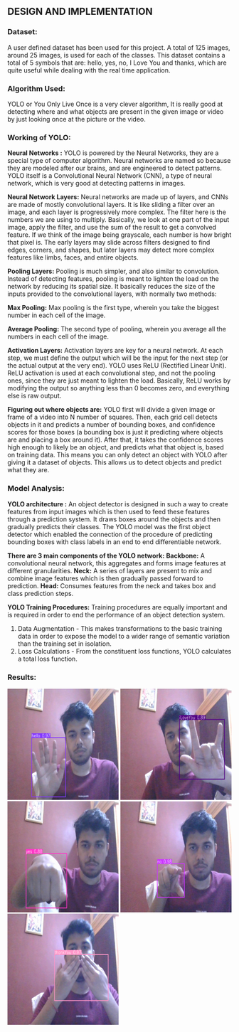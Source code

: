 ## DESIGN AND IMPLEMENTATION  

### Dataset: 
A user defined dataset has been used for this project. A total of 125 images, around 25 images, is used for each of the classes. This dataset contains a total of 5 symbols that are:  hello, yes, no, I Love You and thanks, which are quite useful while dealing with the real time application.

### Algorithm Used:

YOLO or You Only Live Once is a very clever algorithm, It is really good at detecting where and what objects are present in the given image or video by just looking once at the picture or the video. 

### Working of YOLO:
**Neural Networks :** YOLO is powered by the Neural Networks, they are a special type of computer algorithm. Neural networks are named so because they are modeled after our brains, and are engineered to detect patterns. YOLO itself is a Convolutional Neural Network (CNN), a type of neural network, which is very good at detecting patterns in images.

**Neural Network Layers:** Neural networks are made up of layers, and CNNs are made of mostly convolutional layers. It is like sliding a filter over an image, and each layer is progressively more complex. The filter here is the numbers we are using to multiply. Basically, we look at one part of the input image, apply the filter, and use the sum of the result to get a convolved feature. If we think of the image being grayscale, each number is how bright that pixel is. The early layers may slide across filters designed to find edges, corners, and shapes, but later layers may detect more complex features like limbs, faces, and entire objects.

**Pooling Layers:** Pooling is much simpler, and also similar to convolution. Instead of detecting features, pooling is meant to lighten the load on the network by reducing its spatial size. It basically reduces the size of the inputs provided to the convolutional layers, with normally two methods:

**Max Pooling:** Max pooling is the first type, wherein you take the biggest number in each cell of the image.

**Average Pooling:**  The second type of pooling, wherein you average all the numbers in each cell of the image.

**Activation Layers:**  Activation layers are key for a neural network. At each step, we must define the output which will be the input for the next step (or the actual output at the very end). YOLO uses ReLU (Rectified Linear Unit). ReLU activation is used at each convolutional step, and not the pooling ones, since they are just meant to lighten the load. Basically, ReLU works by modifying the output so anything less than 0 becomes zero, and everything else is raw output.

**Figuring out where objects are:**
YOLO first will divide a given image or frame of a video into N number of squares. Then, each grid cell detects objects in it and predicts a number of bounding boxes, and confidence scores for those boxes (a bounding box is just it predicting where objects are and placing a box around it). After that, it takes the confidence scores high enough to likely be an object, and predicts what that object is, based on training data. This means you can only detect an object with YOLO after giving it a dataset of objects. This allows us to detect objects and predict what they are.

### Model Analysis:

**YOLO architecture :** An object detector is designed  in such a way to create features from input images which is then used to feed these features through a prediction system. It draws boxes around the objects and then gradually  predicts their classes. The YOLO model was the first object detector which enabled the connection of the procedure of predicting bounding boxes with class labels in an end to end differentiable network.

**There are 3 main components of the YOLO network:**
**Backbone:** A convolutional neural network, this aggregates and forms image features at different granularities.
**Neck:** A series of layers are present  to mix and combine image features which is then gradually passed forward to prediction.
**Head:** Consumes features from the neck and takes box and class prediction steps.

**YOLO Training Procedures:** Training procedures are equally important and is required in order to end the performance of an object detection system.
1. Data Augmentation - This makes transformations to the basic training data in order to expose the model to a wider range of semantic variation than the training set in isolation.
2. Loss Calculations - From the constituent loss functions, YOLO calculates a total loss function.

### Results:
<p float="left">
<img src="https://github.com/sumitkumar109/sign-language-translator/blob/main/data/images/Hello.png" width="250" height="250" />
<img src="https://github.com/sumitkumar109/sign-language-translator/blob/main/data/images/ILoveYou.png" width="250" height="250" />
<img src="https://github.com/sumitkumar109/sign-language-translator/blob/main/data/images/Yes.png" width="250" height="250" />
<img src="https://github.com/sumitkumar109/sign-language-translator/blob/main/data/images/No.png" width="250" height="250" />
<img src="https://github.com/sumitkumar109/sign-language-translator/blob/main/data/images/ThankYou.png" width="250" height="250" />
</p>
